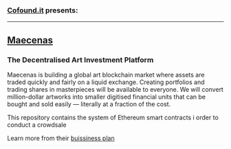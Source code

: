 ### [Cofound.it](https://cofound.it/en/) presents:

---

## [Maecenas](https://cofound.it/en/projects/maecenas/) 

### The Decentralised Art Investment Platform

Maecenas is building a global art blockchain market where assets are traded quickly and fairly on a liquid exchange. Creating portfolios and trading shares in masterpieces will be available to everyone. We will convert million-dollar artworks into smaller digitised financial units that can be bought and sold easily — literally at a fraction of the cost.

This repository contains the system of Ethereum smart contracts i order to conduct a crowdsale

Learn more from their [buissiness plan](https://cofound.it/en/projects/maecenas/)

